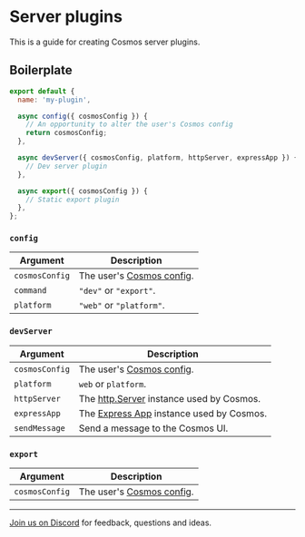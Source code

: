 # Server plugins

This is a guide for creating Cosmos server plugins.

## Boilerplate

```js
export default {
  name: 'my-plugin',

  async config({ cosmosConfig }) {
    // An opportunity to alter the user's Cosmos config
    return cosmosConfig;
  },

  async devServer({ cosmosConfig, platform, httpServer, expressApp }) {
    // Dev server plugin
  },

  async export({ cosmosConfig }) {
    // Static export plugin
  },
};
```

### `config`

| Argument       | Description                                            |
| -------------- | ------------------------------------------------------ |
| `cosmosConfig` | The user's [Cosmos config](../usage/configuration.md). |
| `command`      | `"dev"` or `"export"`.                                 |
| `platform`     | `"web"` or `"platform"`.                               |

### `devServer`

| Argument       | Description                                                                                   |
| -------------- | --------------------------------------------------------------------------------------------- |
| `cosmosConfig` | The user's [Cosmos config](../usage/configuration.md).                                        |
| `platform`     | `web` or `platform`.                                                                          |
| `httpServer`   | The [http.Server](https://nodejs.org/api/http.html#class-httpserver) instance used by Cosmos. |
| `expressApp`   | The [Express App](https://expressjs.com/en/4x/api.html#app) instance used by Cosmos.          |
| `sendMessage`  | Send a message to the Cosmos UI.                                                              |

### `export`

| Argument       | Description                                            |
| -------------- | ------------------------------------------------------ |
| `cosmosConfig` | The user's [Cosmos config](../usage/configuration.md). |

---

[Join us on Discord](https://discord.gg/3X95VgfnW5) for feedback, questions and ideas.
